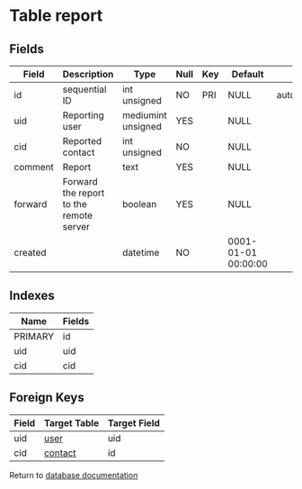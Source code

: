 Table report
===========



Fields
------

| Field   | Description                             | Type               | Null | Key | Default             | Extra          |
| ------- | --------------------------------------- | ------------------ | ---- | --- | ------------------- | -------------- |
| id      | sequential ID                           | int unsigned       | NO   | PRI | NULL                | auto_increment |
| uid     | Reporting user                          | mediumint unsigned | YES  |     | NULL                |                |
| cid     | Reported contact                        | int unsigned       | NO   |     | NULL                |                |
| comment | Report                                  | text               | YES  |     | NULL                |                |
| forward | Forward the report to the remote server | boolean            | YES  |     | NULL                |                |
| created |                                         | datetime           | NO   |     | 0001-01-01 00:00:00 |                |

Indexes
------------

| Name    | Fields |
| ------- | ------ |
| PRIMARY | id     |
| uid     | uid    |
| cid     | cid    |

Foreign Keys
------------

| Field | Target Table | Target Field |
|-------|--------------|--------------|
| uid | [user](help/database/db_user) | uid |
| cid | [contact](help/database/db_contact) | id |

Return to [database documentation](help/database)
